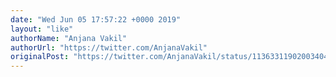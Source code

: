 ```yaml
---
date: "Wed Jun 05 17:57:22 +0000 2019"
layout: "like"
authorName: "Anjana Vakil"
authorUrl: "https://twitter.com/AnjanaVakil"
originalPost: "https://twitter.com/AnjanaVakil/status/1136331190200340480"
---
```

